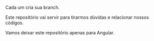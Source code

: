 Cada um cria sua branch.

Este repositório vai servir para tirarmos dúvidas e relacionar nossos códigos.

Vamos deixar este repositório apenas para Angular.

